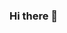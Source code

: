 ### Hi there 👋

<!--
**valentin994/valentin994** is a ✨ _special_ ✨ repository because its `README.md` (this file) appears on your GitHub profile.

Here are some ideas to get you started:
[![Anurag's github stats](https://github-readme-stats.vercel.app/api?username=valentin994)](https://github.com/anuraghazra/github-readme-stats)
- 🔭 I’m currently working on ...
- 🌱 I’m currently learning ...
- 👯 I’m looking to collaborate on ...
- 🤔 I’m looking for help with ...
- 💬 Ask me about ...
- 📫 How to reach me: ...
- 😄 Pronouns: ...
- ⚡ Fun fact: ...
-->
